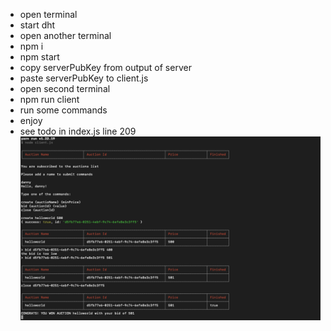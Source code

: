 - open terminal
- start dht
- open another terminal
- npm i
- npm start
- copy serverPubKey from output of server
- paste serverPubKey to client.js
- open second terminal
- npm run client
- run some commands
- enjoy
- see todo in index.js line 209
  ![screenshot](screenshot.png)
